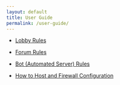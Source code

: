 ```yaml
---
layout: default
title: User Guide
permalink: /user-guide/
---
```


* [Lobby Rules](lobby-rules)
* [Forum Rules](forum-rules)
* [Bot (Automated Server) Rules](bot-rules)

* [How to Host and Firewall Configuration](how-to-host)


